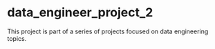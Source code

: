 # data_engineer_project_2
This project is part of a series of projects focused on data engineering topics.
